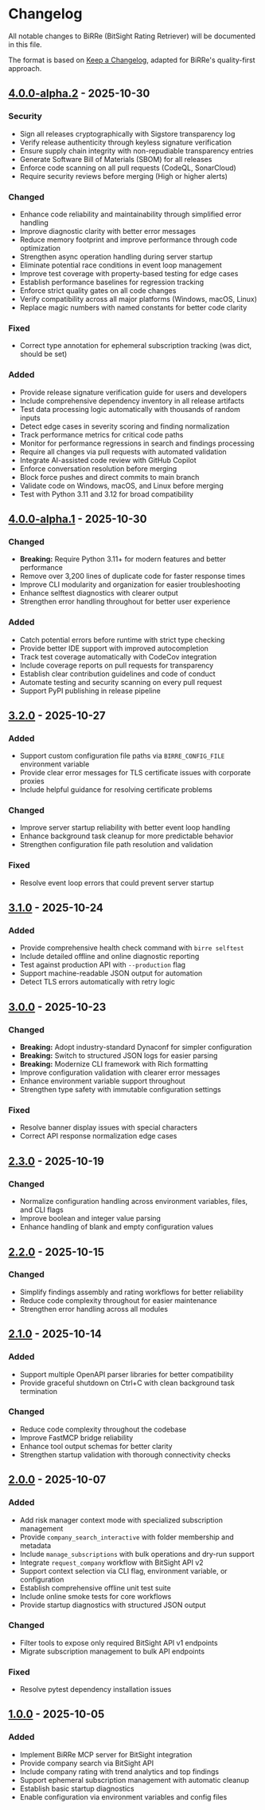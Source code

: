 # Changelog

All notable changes to BiRRe (BitSight Rating Retriever) will be documented in this file.

The format is based on [Keep a Changelog](https://keepachangelog.com/),
adapted for BiRRe's quality-first approach.

## [4.0.0-alpha.2] - 2025-10-30

### Security

- Sign all releases cryptographically with Sigstore transparency log
- Verify release authenticity through keyless signature verification
- Ensure supply chain integrity with non-repudiable transparency entries
- Generate Software Bill of Materials (SBOM) for all releases
- Enforce code scanning on all pull requests (CodeQL, SonarCloud)
- Require security reviews before merging (High or higher alerts)

### Changed

- Enhance code reliability and maintainability through simplified error handling
- Improve diagnostic clarity with better error messages
- Reduce memory footprint and improve performance through code optimization
- Strengthen async operation handling during server startup
- Eliminate potential race conditions in event loop management
- Improve test coverage with property-based testing for edge cases
- Establish performance baselines for regression tracking
- Enforce strict quality gates on all code changes
- Verify compatibility across all major platforms (Windows, macOS, Linux)
- Replace magic numbers with named constants for better code clarity

### Fixed

- Correct type annotation for ephemeral subscription tracking (was dict, should be set)

### Added

- Provide release signature verification guide for users and developers
- Include comprehensive dependency inventory in all release artifacts
- Test data processing logic automatically with thousands of random inputs
- Detect edge cases in severity scoring and finding normalization
- Track performance metrics for critical code paths
- Monitor for performance regressions in search and findings processing
- Require all changes via pull requests with automated validation
- Integrate AI-assisted code review with GitHub Copilot
- Enforce conversation resolution before merging
- Block force pushes and direct commits to main branch
- Validate code on Windows, macOS, and Linux before merging
- Test with Python 3.11 and 3.12 for broad compatibility

## [4.0.0-alpha.1] - 2025-10-30

### Changed

- **Breaking:** Require Python 3.11+ for modern features and better performance
- Remove over 3,200 lines of duplicate code for faster response times
- Improve CLI modularity and organization for easier troubleshooting
- Enhance selftest diagnostics with clearer output
- Strengthen error handling throughout for better user experience

### Added

- Catch potential errors before runtime with strict type checking
- Provide better IDE support with improved autocompletion
- Track test coverage automatically with CodeCov integration
- Include coverage reports on pull requests for transparency
- Establish clear contribution guidelines and code of conduct
- Automate testing and security scanning on every pull request
- Support PyPI publishing in release pipeline

## [3.2.0] - 2025-10-27

### Added

- Support custom configuration file paths via `BIRRE_CONFIG_FILE` environment variable
- Provide clear error messages for TLS certificate issues with corporate proxies
- Include helpful guidance for resolving certificate problems

### Changed

- Improve server startup reliability with better event loop handling
- Enhance background task cleanup for more predictable behavior
- Strengthen configuration file path resolution and validation

### Fixed

- Resolve event loop errors that could prevent server startup

## [3.1.0] - 2025-10-24

### Added

- Provide comprehensive health check command with `birre selftest`
- Include detailed offline and online diagnostic reporting
- Test against production API with `--production` flag
- Support machine-readable JSON output for automation
- Detect TLS errors automatically with retry logic

## [3.0.0] - 2025-10-23

### Changed

- **Breaking:** Adopt industry-standard Dynaconf for simpler configuration
- **Breaking:** Switch to structured JSON logs for easier parsing
- **Breaking:** Modernize CLI framework with Rich formatting
- Improve configuration validation with clearer error messages
- Enhance environment variable support throughout
- Strengthen type safety with immutable configuration settings

### Fixed

- Resolve banner display issues with special characters
- Correct API response normalization edge cases

## [2.3.0] - 2025-10-19

### Changed

- Normalize configuration handling across environment variables, files, and CLI flags
- Improve boolean and integer value parsing
- Enhance handling of blank and empty configuration values

## [2.2.0] - 2025-10-15

### Changed

- Simplify findings assembly and rating workflows for better reliability
- Reduce code complexity throughout for easier maintenance
- Strengthen error handling across all modules

## [2.1.0] - 2025-10-14

### Added

- Support multiple OpenAPI parser libraries for better compatibility
- Provide graceful shutdown on Ctrl+C with clean background task termination

### Changed

- Reduce code complexity throughout the codebase
- Improve FastMCP bridge reliability
- Enhance tool output schemas for better clarity
- Strengthen startup validation with thorough connectivity checks

## [2.0.0] - 2025-10-07

### Added

- Add risk manager context mode with specialized subscription management
- Provide `company_search_interactive` with folder membership and metadata
- Include `manage_subscriptions` with bulk operations and dry-run support
- Integrate `request_company` workflow with BitSight API v2
- Support context selection via CLI flag, environment variable, or configuration
- Establish comprehensive offline unit test suite
- Include online smoke tests for core workflows
- Provide startup diagnostics with structured JSON output

### Changed

- Filter tools to expose only required BitSight API v1 endpoints
- Migrate subscription management to bulk API endpoints

### Fixed

- Resolve pytest dependency installation issues

## [1.0.0] - 2025-10-05

### Added

- Implement BiRRe MCP server for BitSight integration
- Provide company search via BitSight API
- Include company rating with trend analytics and top findings
- Support ephemeral subscription management with automatic cleanup
- Establish basic startup diagnostics
- Enable configuration via environment variables and config files

[4.0.0-alpha.2]: https://github.com/boecht/birre/compare/v4.0.0-alpha.1...v4.0.0-alpha.2
[4.0.0-alpha.1]: https://github.com/boecht/birre/compare/v3.2.0...v4.0.0-alpha.1
[3.2.0]: https://github.com/boecht/birre/compare/v3.1.0...v3.2.0
[3.1.0]: https://github.com/boecht/birre/compare/v3.0.0...v3.1.0
[3.0.0]: https://github.com/boecht/birre/compare/v2.3.0...v3.0.0
[2.3.0]: https://github.com/boecht/birre/compare/v2.2.0...v2.3.0
[2.2.0]: https://github.com/boecht/birre/compare/v2.1.0...v2.2.0
[2.1.0]: https://github.com/boecht/birre/compare/v2.0.0...v2.1.0
[2.0.0]: https://github.com/boecht/birre/compare/v1.0.0...v2.0.0
[1.0.0]: https://github.com/boecht/birre/releases/tag/v1.0.0
